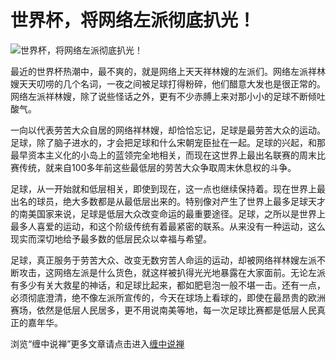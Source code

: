 世界杯，将网络左派彻底扒光！
====

			

                                                                    

![世界杯，将网络左派彻底扒光！](http://simg.sinajs.cn/blog7style/images/common/sg_trans.gif)

  
                                                                                                                       

                                                           

   最近的世界杯热潮中，最不爽的，就是网络上天天祥林嫂的左派们。网络左派祥林嫂天天叨唠的几个名词，一夜之间被足球打得粉碎，他们醋意大发也是很正常的。网络左派祥林嫂，除了说些怪话之外，更有不少赤膊上来对那小小的足球不断倾吐酸气。  
  
   一向以代表劳苦大众自居的网络祥林嫂，却恰恰忘记，足球是最劳苦大众的运动。足球，除了脑子进水的，才会把足球和什么宋朝宠臣扯在一起。足球的兴起，和那最早资本主义化的小岛上的蓝领完全地相关，而现在这世界上最出名联赛的周末比赛传统，就来自100多年前这些最低层的劳苦大众争取周末休息权的斗争。  
  
   足球，从一开始就和低层相关，即使到现在，这一点也继续保持着。现在世界上最出名的球员，绝大多数都是从最低层出来的。特别像对产生了世界上最多足球天才的南美国家来说，足球是低层大众改变命运的最重要途径。足球，之所以是世界上最多人喜爱的运动，和这个阶级传统有着最紧密的联系。从来没有一种运动，这么现实而深切地给予最多数的低层民众以幸福与希望。  
  
   足球，真正服务于劳苦大众、改变无数穷苦人命运的运动，却被网络祥林嫂左派不断攻击，这网络左派是什么货色，就这样被扒得光光地暴露在大家面前。无论左派有多少有关大救星的神话，和足球比起来，都如肥皂泡一般不堪一击。还有一点，必须彻底澄清，绝不像左派所宣传的，今天在球场上看球的，即使在最昂贵的欧洲赛场，依然是低层人民居多，更不用说南美等地，每一次足球比赛都是低层人民真正的嘉年华。

浏览“缠中说禅”更多文章请点击进入[缠中说禅](http://blog.sina.com.cn/m/chzhshch)
